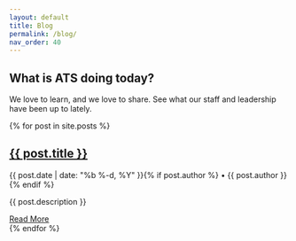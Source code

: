 ```yaml
---
layout: default
title: Blog
permalink: /blog/
nav_order: 40
---
```

<article class="hero hero--blog">
    <div class="hero__content hero__content--short">
        <h2 class="hero__title">What is ATS doing today?</h2>
        <p class="hero__summary">We love to learn, and we love to share. See what our staff and leadership have been up to lately.</p>
    </div>
</article>

<section class="blog">
    {% for post in site.posts %}
    <article>
        <h2><a class="blog-title" href="{{ post.url | prepend: site.baseurl }}">{{ post.title }}</a></h2>
        <p class="post-meta">{{ post.date | date: "%b %-d, %Y" }}{% if post.author %} • {{ post.author }}{% endif %}</p>
        <p>{{ post.description }}</p>
        <a href="{{ post.url | prepend: site.baseurl }}" class="button button--outline">Read More</a>
    </article>
{% endfor %}
</section>